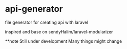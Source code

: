 api-generator
=============

file generator for creating api with laravel

inspired and base on sendyHalim/laravel-modularizer


**note
Still under development
Many things might change
